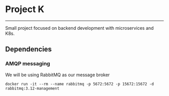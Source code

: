 # Project K

---
Small project focused on backend development with microservices and K8s.

## Dependencies
### AMQP messaging
We will be using RabbitMQ as our message broker
```shell
docker run -it --rm --name rabbitmq -p 5672:5672 -p 15672:15672 -d rabbitmq:3.12-management
```